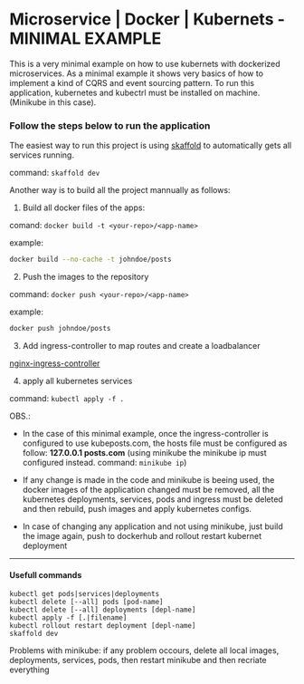 # Microservice | Docker | Kubernets - MINIMAL EXAMPLE

This is a very minimal example on how to use kubernets with dockerized microservices.
As a minimal example it shows very basics of how to implement a kind of CQRS and event sourcing pattern.
To run this application, kubernetes and kubectrl must be installed on machine. (Minikube in this case).

### Follow the steps below to run the application

The easiest way to run this project is using [skaffold](https://skaffold.dev/) to automatically gets all services running.

command: `skaffold dev`

Another way is to build all the project mannually as follows:

1. Build all docker files of the apps:

comand: `docker build -t <your-repo>/<app-name>`

example:

```bash
docker build --no-cache -t johndoe/posts
```

2. Push the images to the repository

command: `docker push <your-repo>/<app-name>`

example:

```bash
docker push johndoe/posts
```

3. Add ingress-controller to map routes and create a loadbalancer

[nginx-ingress-controller](https://kubernetes.github.io/ingress-nginx/)

4. apply all kubernetes services

command: `kubectl apply -f .`

OBS.:

- In the case of this minimal example, once the ingress-controller is configured to use kubeposts.com, the hosts file must be configured as follow: **127.0.0.1 posts.com** (using minikube the minikube ip must configured instead. command: `minikube ip`)

- If any change is made in the code and minikube is beeing used, the docker images of the application changed must be removed, all the kubernetes deployments, services, pods and ingress must be deleted and then rebuild, push images and apply kubernetes configs.

- In case of changing any application and not using minikube, just build the image again, push to dockerhub and rollout restart kubernet deployment

---

#### Usefull commands

```
kubectl get pods|services|deployments
kubectl delete [--all] pods [pod-name]
kubectl delete [--all] deployments [depl-name]
kubectl apply -f [.|filename]
kubectl rollout restart deployment [depl-name]
skaffold dev
```

Problems with minikube: if any problem occours, delete all local images, deployments, services, pods, then restart minikube and then recriate everything
